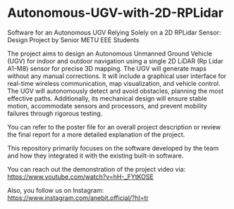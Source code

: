 # Autonomous-UGV-with-2D-RPLidar
 Software for an Autonomous UGV Relying Solely on a 2D RPLidar Sensor: Design Project by Senior METU EEE Students

The project aims to design an Autonomous Unmanned Ground Vehicle (UGV) for indoor and outdoor navigation using a single 2D LiDAR (Rp Lidar A1-M8) sensor for precise 3D mapping. The UGV will generate maps without any manual corrections. It will include a graphical user interface for real-time wireless communication, map visualization, and vehicle control. The UGV will autonomously detect and avoid obstacles, planning the most effective paths. Additionally, its mechanical design will ensure stable motion, accommodate sensors and processors, and prevent mobility failures through rigorous testing.

You can refer to the poster file for an overall project description or review the final report for a more detailed explanation of the project.

This repository primarily focuses on the software developed by the team and how they integrated it with the existing built-in software.

You can reach out the demonstration of the project video via: https://www.youtube.com/watch?v=hH-_FYtKOSE

Also, you follow us on Instagram: https://www.instagram.com/anebit.official/?hl=tr

